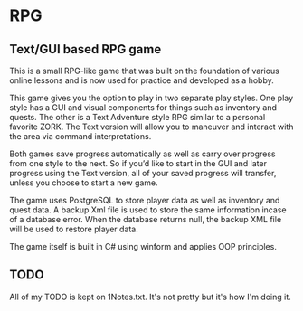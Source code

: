 # RPG
## Text/GUI based RPG game

This is a small RPG-like game that was built on the foundation of various online lessons and is now used for practice and developed as a hobby.

This game gives you the option to play in two separate play styles. One play style has a GUI and visual components for things such as inventory and quests. The other is a Text Adventure style RPG similar to a personal favorite ZORK. The Text version will allow you to maneuver and interact with the area via command interpretations.

Both games save progress automatically as well as carry over progress from one style to the next. So if you’d like to start in the GUI and later progress using the Text version, all of your saved progress will transfer, unless you choose to start a new game.

The game uses PostgreSQL to store player data as well as inventory and quest data. A backup Xml file is used to store the same information incase of a database error. When the database returns null, the backup XML file will be used to restore player data.

The game itself is built in C# using winform and applies OOP principles.

## TODO

All of my TODO is kept on 1Notes.txt. It's not pretty but it's how I'm doing it.
